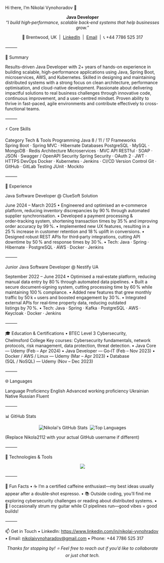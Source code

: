 Hi there, I’m Nikolai Vynohoradov 👋

<p align="center">
  <b>Java Developer</b> 
  <br/>
  <em>“I build high‑performance, scalable back‑end systems that help businesses grow.”</em>
</p>


<p align="center">
  📍 Brentwood, UK&nbsp;&nbsp;|&nbsp;&nbsp;<a href="https://www.linkedin.com/in/nikolai-vynohradov" target="_blank">LinkedIn</a>&nbsp;&nbsp;|&nbsp;&nbsp;<a href="mailto:nikolaivynoharadov@gmail.com">Email</a>&nbsp;&nbsp;|&nbsp;&nbsp;📞 +44&nbsp;7786&nbsp;525&nbsp;317
</p>



⸻

📝 Summary

Results-driven Java Developer with 2+ years of hands-on experience in building scalable, high-performance applications using Java, Spring Boot, microservices, AWS, and Kubernetes. Skilled in designing and maintaining distributed systems with a strong focus on clean architecture, performance optimisation, and cloud-native development. Passionate about delivering impactful solutions to real business challenges through innovative code, continuous improvement, and a user-centred mindset. Proven ability to thrive in fast-paced, agile environments and contribute effectively to cross-functional teams.

⸻

⚡️ Core Skills

Category	Tech & Tools
Programming	Java 8 / 11 / 17
Frameworks	Spring Boot · Spring MVC · Hibernate
Databases	PostgreSQL · MySQL · MongoDB · Redis
Architecture	Microservices · MVC
API	RESTful · SOAP · JSON · Swagger / OpenAPI
Security	Spring Security · OAuth 2 · JWT · HTTPS
DevOps	Docker · Kubernetes · Jenkins · CI/CD
Version Control	Git · GitHub · GitLab
Testing	JUnit · Mockito


⸻

💼 Experience

Java Software Developer @ ClueSoft Solution

June 2024 – March 2025
	•	Engineered and optimised an e‑commerce platform, reducing inventory discrepancies by 90 % through automated supplier synchronisation.
	•	Developed a payment processing & order‑tracking system, shortening transaction times by 35 % and improving order accuracy by 99 %.
	•	Implemented new UX features, resulting in a 25 % increase in customer retention and 18 % uplift in conversions.
	•	Designed robust REST APIs for third‑party integrations, cutting API downtime by 50 % and response times by 30 %.
	•	Tech: Java · Spring · Hibernate · PostgreSQL · AWS · Docker · Jenkins

⸻

Junior Java Software Developer @ Nestify UA

September 2022 – June 2024
	•	Optimised a real‑estate platform, reducing manual data entry by 80 % through automated data pipelines.
	•	Built a secure document‑signing system, cutting processing time by 60 % while maintaining 100 % compliance.
	•	Added new features that grew monthly traffic by 50 k + users and boosted engagement by 30 %.
	•	Integrated external APIs for real‑time property data, reducing outdated listings by 70 %.
	•	Tech: Java · Spring · Kafka · PostgreSQL · AWS · Keycloak · Docker · Jenkins

⸻

🎓 Education & Certifications
	•	BTEC Level 3 Cybersecurity, Chelmsford College
Key courses: Cybersecurity fundamentals, network protocols, risk management, data protection, threat detection.
	•	Java Core — Udemy (Feb – Apr 2024)
	•	Java Developer — Go‑IT (Feb – Nov 2023)
	•	Docker / AWS / Linux — Udemy (Mar – Apr 2023)
	•	Database (SQL / NoSQL) — Udemy (Nov – Dec 2023)

⸻

🌐 Languages

Language	Proficiency
English	Advanced working proficiency
Ukrainian	Native
Russian	Fluent


⸻

📊 GitHub Stats

<p align="center">
  <img src="https://github-readme-stats.vercel.app/api?username=Nikola2112&show_icons=true&theme=github_dark" alt="Nikolai's GitHub Stats"/>&nbsp;
  <img src="https://github-readme-stats.vercel.app/api/top-langs/?username=Nikola2112&layout=compact&theme=github_dark" alt="Top Languages"/>
</p>


(Replace Nikola2112 with your actual GitHub username if different)

⸻

🚀 Technologies & Tools

<p align="center">
  <img src="https://skillicons.dev/icons?i=java,spring,kubernetes,docker,aws,postgres,mongodb,mysql,redis,git,github,jenkins"/>
</p>



⸻

💬 Fun Facts
	•	☕ I’m a certified caffeine enthusiast—my best ideas usually appear after a double‑shot espresso.
	•	📚 Outside coding, you’ll find me exploring cybersecurity challenges or reading about distributed systems.
	•	🎸 I occasionally strum my guitar while CI pipelines run—good vibes = good builds!

⸻

📫 Get in Touch
	•	LinkedIn: https://www.linkedin.com/in/nikolai-vynohradov
	•	Email: nikolaivynoharadov@gmail.com
	•	Phone: +44 7786 525 317

<p align="center">
  <em>Thanks for stopping by! ⭐️ Feel free to reach out if you’d like to collaborate or just chat tech.</em>
</p>


